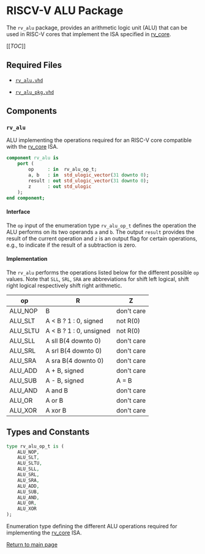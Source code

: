 
# RISCV-V ALU Package
The `rv_alu` package, provides an arithmetic logic unit (ALU) that can be used in RISC-V cores that implement the ISA specified in [rv_core](../rv_core/doc.md).


[[_TOC_]]

## Required Files

- [`rv_alu.vhd`](src/rv_alu.vhd)

- [`rv_alu_pkg.vhd`](src/rv_alu_pkg.vhd)

## Components

### `rv_alu`
ALU implementing the operations required for an RISC-V core compatible with the [rv_core](../rv_core/doc.md) ISA.

```vhdl
component rv_alu is
	port (
		op     : in  rv_alu_op_t;
		a, b   : in  std_ulogic_vector(31 downto 0);
		result : out std_ulogic_vector(31 downto 0);
		z      : out std_ulogic
	);
end component;
```


#### Interface

The `op` input of the enumeration type `rv_alu_op_t` defines the operation the ALU performs on its two operands `a` and `b`.
The output `result` provides the result of the current operation and `z` is an output flag for certain operations, e.g., to indicate if the result of a subtraction is zero.




#### Implementation

The `rv_alu` performs the operations listed below for the different possible `op` values.
Note that `SLL`, `SRL`, `SRA` are abbreviations for shift left logical, shift right logical respectively shift right arithmetic.


|op       | R                       | Z          |
|---------|-------------------------|------------|
|ALU_NOP  | B                       | don't care |
|ALU_SLT  | A < B ? 1 : 0, signed   | not R(0)   |
|ALU_SLTU | A < B ? 1 : 0, unsigned | not R(0)   |
|ALU_SLL  | A sll B(4 downto 0)     | don't care |
|ALU_SRL  | A srl B(4 downto 0)     | don't care |
|ALU_SRA  | A sra B(4 downto 0)     | don't care |
|ALU_ADD  | A + B, signed           | don't care |
|ALU_SUB  | A - B, signed           | A = B      |
|ALU_AND  | A and B                 | don't care |
|ALU_OR   | A or B                  | don't care |
|ALU_XOR  | A xor B                 | don't care |



## Types and Constants
```vhdl
type rv_alu_op_t is (
	ALU_NOP,
	ALU_SLT,
	ALU_SLTU,
	ALU_SLL,
	ALU_SRL,
	ALU_SRA,
	ALU_ADD,
	ALU_SUB,
	ALU_AND,
	ALU_OR,
	ALU_XOR
);
```

Enumeration type defining the different ALU operations required for implementing the [rv_core](../rv_core/doc.md) ISA.





[Return to main page](../../README.md)
